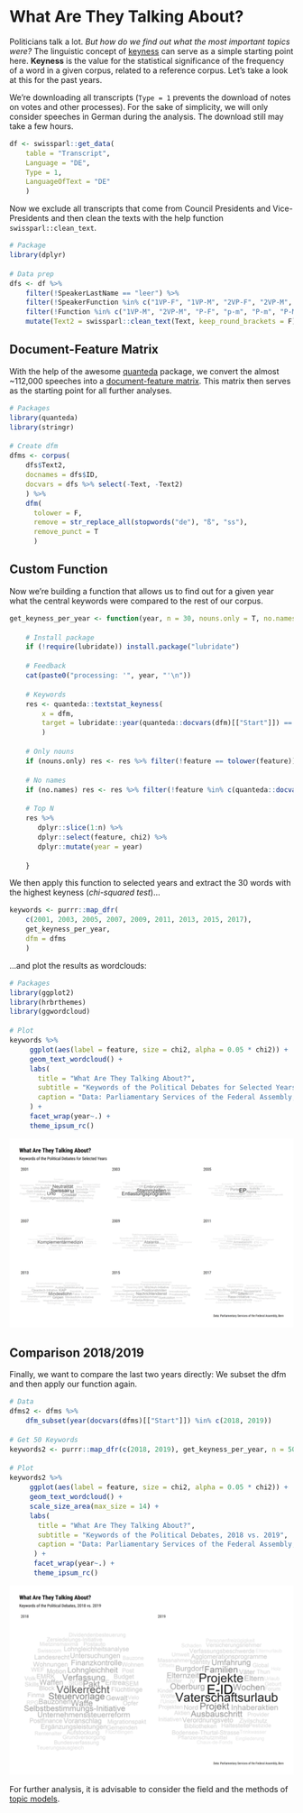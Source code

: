 What Are They Talking About?
============================

Politicians talk a lot. *But how do we find out what the most important
topics were?* The linguistic concept of
[keyness](https://en.wikipedia.org/wiki/Keyword_(linguistics)) can serve
as a simple starting point here. **Keyness** is the value for the
statistical significance of the frequency of a word in a given corpus,
related to a reference corpus. Let’s take a look at this for the past
years.  

We’re downloading all transcripts (`Type = 1`
prevents the download of notes on votes and other processes). For the
sake of simplicity, we will only consider speeches in German during the
analysis. The download still may take a few hours.

``` r
df <- swissparl::get_data(
    table = "Transcript",
    Language = "DE",
    Type = 1,
    LanguageOfText = "DE"
    )
```

Now we exclude all transcripts that come from Council Presidents and
Vice-Presidents and then clean the texts with the help function
`swissparl::clean_text`.

``` r
# Package
library(dplyr)

# Data prep
dfs <- df %>%
    filter(!SpeakerLastName == "leer") %>% 
    filter(!SpeakerFunction %in% c("1VP-F", "1VP-M", "2VP-F", "2VP-M", "AP-M", "P-F", "P-M")) %>% 
    filter(!Function %in% c("1VP-M", "2VP-M", "P-F", "p-m", "P-m", "P-M", "P-MM")) %>% 
    mutate(Text2 = swissparl::clean_text(Text, keep_round_brackets = F))
```

Document-Feature Matrix
-----------------------

With the help of the awesome [quanteda](https://quanteda.io/index.html)
package, we convert the almost ~112,000 speeches into a
[document-feature
matrix](https://tutorials.quanteda.io/basic-operations/dfm/). This
matrix then serves as the starting point for all further analyses.

``` r
# Packages
library(quanteda)
library(stringr)

# Create dfm
dfms <- corpus(
    dfs$Text2,
    docnames = dfs$ID,
    docvars = dfs %>% select(-Text, -Text2)
    ) %>%
    dfm(
      tolower = F,
      remove = str_replace_all(stopwords("de"), "ß", "ss"),
      remove_punct = T
      )
```

Custom Function
---------------

Now we’re building a function that allows us to find out for a given
year what the central keywords were compared to the rest of our corpus.

``` r
get_keyness_per_year <- function(year, n = 30, nouns.only = T, no.names = T, dfm) {
      
    # Install package
    if (!require(lubridate)) install.package("lubridate")
      
    # Feedback
    cat(paste0("processing: '", year, "'\n"))

    # Keywords
    res <- quanteda::textstat_keyness(
        x = dfm,
        target = lubridate::year(quanteda::docvars(dfm)[["Start"]]) == year
        )
      
    # Only nouns
    if (nouns.only) res <- res %>% filter(!feature == tolower(feature)) 
      
    # No names
    if (no.names) res <- res %>% filter(!feature %in% c(quanteda::docvars(dfm)[["SpeakerLastName"]], quanteda::docvars(dfm)[["SpeakerFirstName"]])) 

    # Top N
    res %>% 
       dplyr::slice(1:n) %>% 
       dplyr::select(feature, chi2) %>% 
       dplyr::mutate(year = year)

    }
```

We then apply this function to selected years and extract the 30 words
with the highest keyness (*chi-squared test*)…

``` r
keywords <- purrr::map_dfr(
    c(2001, 2003, 2005, 2007, 2009, 2011, 2013, 2015, 2017), 
    get_keyness_per_year, 
    dfm = dfms
    )
``` 

…and plot the results as wordclouds:

``` r
# Packages
library(ggplot2)
library(hrbrthemes)
library(ggwordcloud)

# Plot
keywords %>%
     ggplot(aes(label = feature, size = chi2, alpha = 0.05 * chi2)) +
     geom_text_wordcloud() +
     labs(
       title = "What Are They Talking About?",
       subtitle = "Keywords of the Political Debates for Selected Years",
       caption = "Data: Parliamentary Services of the Federal Assembly, Bern"
     ) +
     facet_wrap(year~.) +
     theme_ipsum_rc()
```

![](img4/g6-1.png)

Comparison 2018/2019
--------------------

Finally, we want to compare the last two years directly: We subset the
dfm and then apply our function again.

``` r
# Data 
dfms2 <- dfms %>% 
    dfm_subset(year(docvars(dfms)[["Start"]]) %in% c(2018, 2019))

# Get 50 Keywords 
keywords2 <- purrr::map_dfr(c(2018, 2019), get_keyness_per_year, n = 50, dfm = dfms2)

# Plot
keywords2 %>%
     ggplot(aes(label = feature, size = chi2, alpha = 0.05 * chi2)) +
     geom_text_wordcloud() +
     scale_size_area(max_size = 14) +
     labs(
       title = "What Are They Talking About?",
       subtitle = "Keywords of the Political Debates, 2018 vs. 2019",
       caption = "Data: Parliamentary Services of the Federal Assembly, Bern"
      ) +
      facet_wrap(year~.) +
      theme_ipsum_rc()
```

![](img4/g7-1.png)

For further analysis, it is advisable to consider the field and the
methods of [topic models](https://en.wikipedia.org/wiki/Topic_model).

